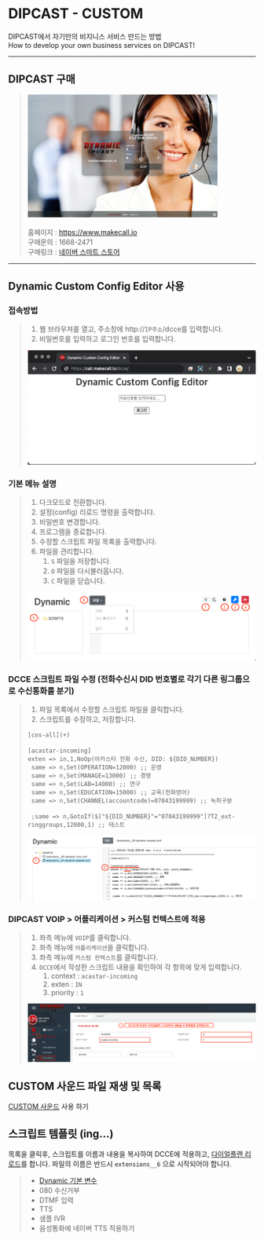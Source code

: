 # DIPCAST - CUSTOM

DIPCAST에서 자기만의 비지니스 서비스 만드는 방법     
How to develop your own business services on DIPCAST!
***

## DIPCAST 구매

> <img src="resources/images/login-bg.png" width="386" height="250"/><br>     
> 홈페이지 : https://www.makecall.io     
> 구매문의 : 1668-2471     
> 구매링크 : [네이버 스마트 스토어](https://smartstore.naver.com/olssoo/)     
***

## Dynamic Custom Config Editor 사용
### 접속방법
> 1. 웹 브라우져를 열고, 주소창에 http://```IP주소```/dcce를 입력합니다. 
> 1. 비밀번호를 입력하고 로그인 번호를 입력합니다.
> <img src="resources/images/dcce-login.png">

### 기본 메뉴 설명
> 1. 다크모드로 전환합니다.
> 1. 설정(config) 리로드 명령을 출력합니다.
> 1. 비밀번호 변경합니다.
> 1. 프로그램을 종료합니다.
> 1. 수정할 스크립트 파일 목록을 출력합니다.
> 1. 파일을 관리합니다.
>       1. ```S``` 파일을 저장합니다.
>       1. ```O``` 파일을 다시불러옵니다.
>       1. ```C``` 파일을 닫습니다.
> <img src="resources/images/dcce-menu.png">

### DCCE 스크립트 파일 수정 (전화수신시 DID 번호별로 각기 다른 링그룹으로 수신통화를 분기)
> 1. 파일 목록에서 수정할 스크립트 파일을 클릭합니다.
> 1. 스크립트를 수정하고, 저장합니다.
> ```
> [cos-all](+)
> 
> [acastar-incoming]
> exten => in,1,NoOp(아카스타 전화 수신, DID: ${DID_NUMBER})
>  same => n,Set(OPERATION=12000) ;; 운영
>  same => n,Set(MANAGE=13000) ;; 경영
>  same => n,Set(LAB=14000) ;; 연구
>  same => n,Set(EDUCATION=15000) ;; 교육(전화영어)
>  same => n,Set(CHANNEL(accountcode)=07043199999) ;; 녹취구분
> 
>  ;same => n,GotoIf($["${DID_NUMBER}"="07043199999"]?T2_ext-ringgroups,12000,1) ;; 테스트
> ```
> <img src="resources/images/dcce-dialplan.png">
### DIPCAST VOIP > 어플리케이션 > 커스텀 컨텍스트에 적용
> 1. 좌측 메뉴에 ```VOIP```를 클릭합니다. 
> 1. 좌측 메뉴에 ```어플리케이션```을 클릭합니다.
> 1. 좌측 메뉴에 ```커스텀 컨텍스트```를 클릭합니다.
> 1. ```DCCE```에서 작성한 스크립트 내용을 확인하여 각 항목에 맞게 입력합니다.
>       1. context : ```acastar-incoming```
>       1. exten : ```IN```
>       1. priority : ```1```
> <img src="resources/images/dcce-custom-context.png">

## CUSTOM 사운드 파일 재생 및 목록
[CUSTOM 사운드](SOUND.md) 사용 하기

## 스크립트 템플릿 (ing...)
목록을 클릭후, 스크립트를 이름과 내용을 복사하여 DCCE에 적용하고, [다이얼플랜 리로드](CONFIG-RELOAD.md)를 합니다.
파일의 이름은 반드시 ```extensions__6``` 으로 시작되어야 합니다.
> * [Dynamic 기본 변수](resources/templates/extensions__61-1-dynamic-varible.conf) 
> * 080 수신거부
> * DTMF 입력
> * TTS
> * 샘플 IVR
> * 음성통화에 네이버 TTS 적용하기

